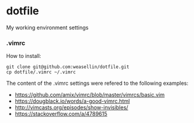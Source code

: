 # dotfileMy working environment settings### .vimrcHow to install:    git clone git@github.com:weasellin/dotfile.git    cp dotfile/.vimrc ~/.vimrcThe content of the .vimrc settings were refered to the following examples:* https://github.com/amix/vimrc/blob/master/vimrcs/basic.vim* https://dougblack.io/words/a-good-vimrc.html* http://vimcasts.org/episodes/show-invisibles/* https://stackoverflow.com/a/4789615
